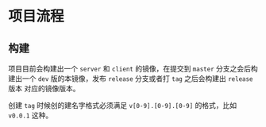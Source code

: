 # 项目流程

## 构建
项目目前会构建出一个 `server` 和 `client` 的镜像，在提交到 `master` 分支之会后构建出一个 `dev` 版的本镜像，发布 `release` 分支或者打 `tag` 之后会构建出 `release` 版本
 对应的镜像版本。

创建 `tag` 时候创的建名字格式必须满足 `v[0-9].[0-9].[0-9]` 的格式，比如 `v0.0.1` 这种。